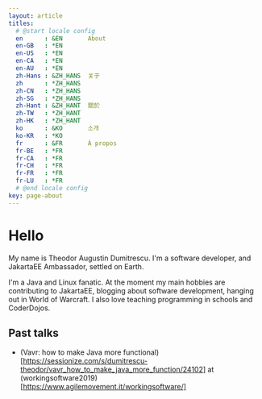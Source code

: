 ```yaml
---
layout: article
titles:
  # @start locale config
  en      : &EN       About
  en-GB   : *EN
  en-US   : *EN
  en-CA   : *EN
  en-AU   : *EN
  zh-Hans : &ZH_HANS  关于
  zh      : *ZH_HANS
  zh-CN   : *ZH_HANS
  zh-SG   : *ZH_HANS
  zh-Hant : &ZH_HANT  關於
  zh-TW   : *ZH_HANT
  zh-HK   : *ZH_HANT
  ko      : &KO       소개
  ko-KR   : *KO
  fr      : &FR       À propos
  fr-BE   : *FR
  fr-CA   : *FR
  fr-CH   : *FR
  fr-FR   : *FR
  fr-LU   : *FR
  # @end locale config
key: page-about
---
```

# Hello

My name is Theodor Augustin Dumitrescu. I'm a software developer, and JakartaEE Ambassador, settled on Earth.

I'm a Java and Linux fanatic. At the moment my main hobbies are contributing to JakartaEE, blogging about software development, hanging out in World of Warcraft. I also love teaching programming in schools and CoderDojos.


## Past talks
- (Vavr: how to make Java more functional)[https://sessionize.com/s/dumitrescu-theodor/vavr_how_to_make_java_more_function/24102] at (workingsoftware2019)[https://www.agilemovement.it/workingsoftware/]